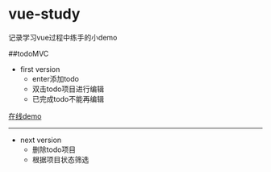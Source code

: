 # vue-study
记录学习vue过程中练手的小demo

##todoMVC
 - first version
	 - enter添加todo
	 - 双击todo项目进行编辑
	 - 已完成todo不能再编辑

[在线demo](https://jsfiddle.net/fucv6tmn/)

---

 - next version
	 - 删除todo项目
	 - 根据项目状态筛选


